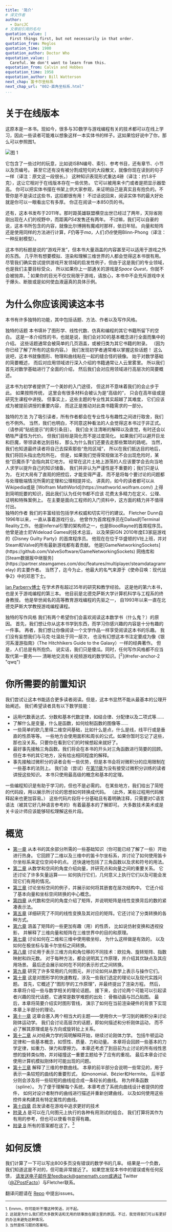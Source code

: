 ```yaml
---
title: '简介'
# 译文作者
author:
  - DarcJC
# 文章前引用的名句
quotation_value: |
  First things first, but not necessarily in that order.
quotation_from: Meglos
quotation_time: 1980
quotation_author: Doctor Who
equotation_value: |
  Careful. We don't want to learn from this.
equotation_from: Calvin and Hobbes 
equotation_time: 1958
equotation_author: Bill Watterson
next_chap: 笛卡尔坐标系
next_chap_url: "002-直角坐标系.html"
...
```


# 关于在线版本

这原本是一本书。现如今，很多与3D数学与游戏编程有关的技术都可以在线上学习，因此一些读者可能难以想象这样一本实体书的样子。这如果恰好说中了你，那么可以参照图1。

![图 1](https://cdn.jsdelivr.net/gh/DarcJC/pictures-host/imgs/20210315232340.png "曾经技术知识通过纸质媒介传递")

它包含了一些过时的玩意，比如说ISBN编号、索引、参考书目，还有章节、小节以及页编号。
甚至它还有没有被分割成短句的大段散文，就像你现在读到的句子一样（译注：原文这一段很长。）
这种知识表现形式重达4磅（译注：约1.8千克），这让它相对于在线版本存在一些优势。
它可以被用来卡门或者是把显示器垫高。
你可以把实体书摆在书架上供大家参观，来证明自己是真实且有抱负的。不管你是不是读过这些书，这招都很有用！
不过话说回来，阅读实体书的最大好处就是你可以一眼看出它有多厚。
你正在阅读一本850页的书。

还有，这本书发布于2011年。那时距英雄联盟横空出世已经过了两年，天际省刚刚出现在人们的视野中，而距离*PS4*发售还有两年。
不过嘛，我们可以自豪的说，这本书所包含的内容，就像比尔博拥有魔戒时那样，依旧年轻。
向量和矩阵还是使用同样的方法进行计算，$F$仍等于$ma$，人们*仍在*使用Blinn-Phong（译注：一种反射模型）。

这本书的标题是说的“游戏开发”，但本书大量涵盖的内容甚至可以适用于游戏之外的东西。
几乎所有想要模拟、渲染和理解三维世界的人都会觉得这本书很有用。
尽管我们确实尝试提供游戏开发领域的启发性例子，但由于这是我们的专业领域，也是我们主要目标受众，
所以如果你上一部通关的游戏是*Space Quest*，你就不会被抛弃。[<sup>1</sup>](#refer-anchor-1)
如果你的目光不仅仅局限于游戏，请放心，本书中不会充斥游戏中关于爆头、断肢或是如何使血液逼真的具体示例。

# 为什么你应该阅读这本书

本书有许多独特的功能，其中包括话题、方法、作者以及写作风格。

<div>
  <span class="bold">独特的话题</span>
  本书填补了图形学、线性代数、仿真和编程的其它书籍所留下的空白。
  这是一本介绍性的书，也就是说，我们会对3D的基本概念进行全面而集中的介绍。
  这些话题通常会被简单的几页涵盖，或被归类为其它书籍的附录。
  （因为你已经了解了所有的这些内容。）
  我们发现初学者通常难以掌握这些话题！
  这么说吧，这本书就像图形、物理和曲线粘在一起的缝合怪的镜像。
  始于对数学基础的简要概述，
  而后对应用领域进行深入介绍的书籍通常让人云里雾里。
  所以我们首先对数学基础进行了全面的介绍，
  然后我们会对应用领域进行高层次的简要概述。<br/>

  这本书为初学者提供了一个美妙的入门途径，
  但这并不意味着我们的会止步于此。
  如果按照传统，
  这里会有很多材料会被认为是“高级的”，
  只会在高年级或是研究生课程中讲授。
  但事实上，这些主题的专业性其实超越了其难度，
  它们应该成为被提前讲授的重要内容，
  而这正是推动对此类书籍需求的一部分。
</div>

<div>
  <span class="bold">独特的方法</span>
  为了吸引读者，所有作者都会在专业性与有趣性之间进行取舍，我们也不例外。
  当然，我们也明白，不同意这种看法的人会觉得这本书过于非正式。
  （请参阅“贴纸提示”的索引条目）。
  我们会关注清晰的解释以及直觉，有时还会以牺牲严谨性为代价。
  但我们目标是简化而不是过度简化。
  如果我们可以避开巨龙和巨魔，带领读者达到目标，
  那么为什么我们还要去走那些繁琐的路呢。
  当然，我们也知道最终读者将自己去探索那些“危险区域”，
  所以在我们抵达目的地后，我们将回头指出危险所在。
  但是，如果我们觉得常规做法不会出现危险时，某些“巨魔杀手”会指向其它地方。
  经常在这片土地上游荡的人应该要学会去向当地人求学以提升自己的知识储备。
  我们并非认为严谨性是不重要的；我们只是认为，
  在对大局有了直观的把控后，才能变得严谨，
  而不是将每个要讨论的问题都与处理极端情况所需的定理和公理相提并论。
  讲真的，如今的读者都可以从Wikipedia或是
  [Wolfram MathWorld](https://mathworld.wolfram.com/)
  上得到简明扼要的知识，因此我们认为任何书都不应该
  花费太多精力在定义、公理、证明和特殊案例上。
  在主要是面向工程师的入门资料中，这方面的精力并不值得付出。
</div>

<div>
  <span class="bold">独特的作者</span>
  我们的丰富经验包括学术权威和切实可行的建议。
  Fletcher Dunn自1996年以来，一直从事着游戏行业。
  他曾作为首席程序员在Dallas的Terminal Reality工作。
  他是Infernal引擎的架构师之一，也是BloodRayne的首席程序员。
  他曾是迪士尼Wideload Games的技术总监，
  以及荣获IGN 2010年度E3家庭游戏的《Disney Guilty Party》的首席程序员。
  他现在在位于华盛顿的V社上班，并对Steam和Valve的所有最新游戏都有着贡献。
  他是[GameNetworkingSockets](https://github.com/ValveSoftware/GameNetworkingSockets)
  网络库和[Steam数据报中继服务](https://partner.steamgames.com/doc/features/multiplayer/steamdatagramrelay)
  的主要作者。
  当然了，迄今为止，他最大的名气来源于《使命召唤：现代战争2》中的邓恩下士。<br/>

  [Ian Parberry博士](http://ianparberry.com/)
  在学术界有超过35年的研究和教学经验。
  这是他的第六本书，也是关于游戏编程的第三本。
  他目前是北德克萨斯大学计算机科学与工程系的终身教授。
   他是举世闻名的高等教育游戏编程的先驱之一，
  自1993年以来一直在北德克萨斯大学教授游戏编程课程。
</div>

<div>
  <span class="bold">独特的写作风格</span>
  我们有两个希望你们会喜欢阅读这本数学书（什么鬼？）的原因。
  首先，我们想让你从这本书学到东西，而学习你感兴趣的内容是十分有趣的一件事。
  再者，我们想让你像阅读一个文学作品一样享受阅读这本书的乐趣。
  我们没有妄想我们与马克·吐温处于同一层次，
  也没有幻想这本书注定要成为像《银河系漫游指南》（The Hitchhikers Guide to the Galaxy）一样的经典著作。
  但是，人们总是有所抱负。
  说实话，我们只是傻瓜。同时，任何写作风格都不应当取代第一要务——
  清晰地交流有关视频游戏的数学知识。[<sup>2</sup>](#refer-anchor-2 "qwq")
</div>

# 你所需要的前置知识

我们尝试让这本书能适合更多读者阅读。但是，这本书显然不能从最基本的公理开始阐述。
我们希望读者具有以下数学技能：

- 运用代数表达式、分数和基本代数定律，如结合律、分配律以及二项式等……
- 了解什么是变量，什么是函数，如何绘制函数的图像等……
- 一些简单的欧几里得二维空间基础，比如什么是点，什么是线，线平行或是垂直的性质等等。
  一些地方会使用面积和周长的公式。如果你暂时忘记了这些，那也没关系。只要你在看到它们的时候想起来就好了。
- 最好事先接触三角函数。我们将会在本书的开头对三角函数进行简要的回顾。但在本书的其它地方，没有给出相同程度的解释。
- 事先接触过微积分的读者会有一些优势，但是本书会将对微积分的应用限制在一些基本的法则上。
  我们会（尝试）在[第11章](#)为没有接受过微积分训练的读者讲授这些知识。
  本书只使用最高级的概念和基本的定理。

一些编程知识是有助于学习的，但也不是必需的。
在某些地方，我们给出了简短的代码段，用以展示所讨论的思想如何转换成代码。
（此外，某些过程用代码解释起来也更加容易。）
这些代码片段将十分基础且有着明确注释，只需要对C语言语法（被其它好几种语言参考的）有着最基本的了解即可。
大多数技术美术或是关卡设计师应该能够轻松理解这些片段。

# 概览

- <a class="ListItemTitle" href="#">第一章</a>
  从本书的其余部分所需的一些基础知识（你可能已经了解了一些）开始进行热身。
  它回顾了二维以及三维中的笛卡尔坐标系，并讨论了如何使用笛卡尔坐标系来定位空间中的点。
  还快速地包括了三角函数以及求和符号的用法。
- <a class="ListItemTitle" href="#">第二章</a>
  从数学和空间的角度介绍向量，并研究点和向量之间的重要关系。
  它还讨论了许多矢量运算——
  如何执行它们，几何意义上执行它们以及可能会发现它们有用的情况。
- <a class="ListItemTitle" href="#">第三章</a>
  讨论坐标空间的例子，并展示如何将其嵌套在层次结构中。
  它还介绍了基本向量和坐标空间转换的中心概念。
- <a class="ListItemTitle" href="#">第四章</a>
  从代数和空间的角度介绍了矩阵，并说明矩阵是线性变换背后的数的紧凑表示法。
- <a class="ListItemTitle" href="#">第五章</a>
  详细研究了不同的线性变换及其对应的矩阵。它还讨论了分类转换的各种方式。
- <a class="ListItemTitle" href="#">第六章</a>
  涵盖了矩阵的一些更加有趣（用）的性质，
  比如说仿射变换和透视投影，
  并解释了三维向量和矩阵在三维世界中的目的和原理。
- <a class="ListItemTitle" href="#">第七章</a>
  讨论如何在二维和三维中使用极坐标，
  为什么这样做是有效的，
  以及如何在极坐标与笛卡尔坐标之间转换。
- <a class="ListItemTitle" href="#">第八章</a>
  讨论用于表示三维方向和角位移的不同技术：欧拉角、旋转矩阵、指数映射和四元数。
  对于每种方法，都会说明其工作原理，并介绍其优缺点及其应用场景。
  最后还会展示如何在不同的表示形式之间转换。
- <a class="ListItemTitle" href="#">第九章</a>
  研究了许多常用的几何图元，并讨论如何从数学上表示与操作它们。
- <a class="ListItemTitle" href="#">第十章</a>
  这是对图形学的快速教程，涉及一些我们选定的理论以及现代实践问题。
  首先，它概述了“图形学的工作原理”，并最终提出了渲染方程。
  然后，本章将介绍一些与数学相关的理论话题。
  接下来，会讨论两个可能可以引起读者兴趣的现代话题，它通常是数学难题的出处：
  骨骼动画与凹凸贴图。
  最后，本章将简要介绍实时图形管线，
  演示了如何在当前渲染硬件的背景下实现本章上半部分的理论。
- <a class="ListItemTitle" href="#">第十一章</a>
  这章会塞入两个相当大的主题——使用你大一学习到的微积分来讨论刚体运动学。
  我们会讨论高层次的话题，即如何描述和分析刚体运动，
  而不必了解其原理或是与方向或旋转扯上关系。
- <a class="ListItemTitle" href="#">第十二章</a>
  从对经典力学的简明解释开始，继续讨论刚体力学。
  包括牛顿运动定律和一些基本概念，如惯性、质量、力和动量。
  本章将会回顾一些基本的力学定律，如重力、弹力和摩擦力。
  本章还考虑了到目前为止讨论的所有线性思想的旋转类似物，并对碰撞这一重要主题给予了应有的重视。
  最后本章会讨论使用计算机模拟刚体时可能出现的问题。
- <a class="ListItemTitle" href="#">第十三章</a>
  解释了三维的参数曲线。
  本章的前半部分会说明一些常见的，用于表示一条较短的曲线的重要形式，
  如monomial、Bézier和Hermite。
  后半部分则会涉及将一些较短的曲线组合成一条较长的曲线。
  称为样条函数（spline）。
  为了便于理解每个系统，本章考虑了系统向曲线设计者提供的控件，
  如何对设计者制作的曲线进行描述并重新创建曲线，
  以及如何使用这些控件来构建具有特定属性的曲线。
- <a class="ListItemTitle" href="#">第十四章</a>
  启发读者在游戏中追求更好的技术
- <a class="ListItemTitle" href="#">附录 A</a>
  是可以在几何图元上执行的各种有用测试的组合。
  我们打算将其作为有用的参考，但也可以使看书变得有趣。
- <a class="ListItemTitle" href="#">附录 B</a>
  所有的答案都在这了。[<sup>3</sup>](#refer-anchor-3)

# 如何反馈

我们计算了一下可以写出800多页没有错误的数学书的几率。
结果是一个负数，我们知道这是不对的，但可能非常接近了。
如果您发现本书中的错误或有任何反馈，
请发送电子邮件至feedback@gamemath.com或通过
Twitter（[@ZPostFacto](https://twitter.com/zpostfacto)）与Fletcher联系。

翻译问题请在 [Repo](https://github.com/DarcJC/gamemath-cn) 中提出issues。

---

<div id="refer-anchor-1"></div>
<small>1. Emmm，你可能听不懂这种笑话，对不起。</small>

<div id="refer-anchor-2"></div>
<small>2. 这就是为什么我们把大多数笑话和无用的琐事放在脚注里的原因。不过，我觉得我们可以有更好的办法来避免这种情况。</small>

<div id="refer-anchor-3"></div>
<small>3. 当然是练习题的答案啦。</small>
